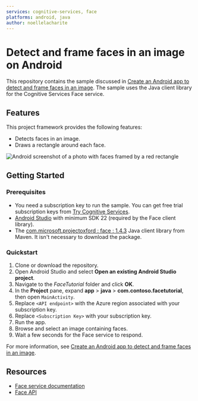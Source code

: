```yaml
---
services: cognitive-services, face
platforms: android, java
author: noellelacharite
---
```


# Detect and frame faces in an image on Android

This repository contains the sample discussed in [Create an Android app to detect and frame faces in an image](https://docs.microsoft.com/en-us/azure/cognitive-services/face/tutorials/faceapiinjavaforandroidtutorial). The sample uses the Java client library for the Cognitive Services Face service.

## Features

This project framework provides the following features:

* Detects faces in an image.
* Draws a rectangle around each face.

![Android screenshot of a photo with faces framed by a red rectangle](https://docs.microsoft.com/en-us/azure/cognitive-services/face/Images/android_getstarted2.1.PNG)

## Getting Started

### Prerequisites

- You need a subscription key to run the sample. You can get free trial subscription keys from [Try Cognitive Services](https://azure.microsoft.com/try/cognitive-services/?api=face-api).
- [Android Studio](https://developer.android.com/studio/) with minimum SDK 22 (required by the Face client library).
- The [com.microsoft.projectoxford : face : 1.4.3](http://search.maven.org/#artifactdetails%7Ccom.microsoft.projectoxford%7Cface%7C1.4.3%7Caar) Java client library from Maven. It isn't necessary to download the package.

### Quickstart

1. Clone or download the repository.
1. Open Android Studio and select **Open an existing Android Studio project**.
1. Navigate to the *FaceTutorial* folder and click **OK**.
1. In the **Project** pane, expand **app** > **java** > **com.contoso.facetutorial**, then open `MainActivity`.
1. Replace `<API endpoint>` with the Azure region associated with your subscription key.
1. Replace `<Subscription Key>` with your subscription key.
1. Run the app.
1. Browse and select an image containing faces.
1. Wait a few seconds for the Face service to respond.

For more information, see [Create an Android app to detect and frame faces in an image](https://docs.microsoft.com/en-us/azure/cognitive-services/face/tutorials/faceapiinjavaforandroidtutorial).

## Resources

- [Face service documentation](https://docs.microsoft.com/en-us/azure/cognitive-services/face/)
- [Face API](https://docs.microsoft.com/en-us/azure/cognitive-services/face/apireference)

